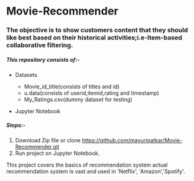 # Movie-Recommender
### The objective is to show customers content that they should like best based on their historical activities;i.e-Item-based collaborative filtering.

##### This repository consists of:-
- Datasets
  - Movie_id_title(consists of titles and id)
  - u.data(consists of userid,itemid,rating and timestamp)
  - My_Ratings.csv(dummy dataset for testing)
  
- Jupyter Notebook

##### Steps:-
1. Download Zip file or clone https://github.com/mayuripatkar/Movie-Recommender.git
2. Run project on Jupyter Notebook.

This project covers the basics of recommendation system actual recommendation system is vast and used in 'Netflix', 'Amazon','Spotify'.
